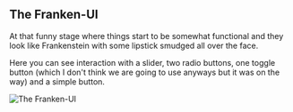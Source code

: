 The Franken-UI
-----------------------

At that funny stage where things start to be somewhat functional and they look like Frankenstein with some lipstick smudged all over the face.

Here you can see interaction with a slider, two radio buttons, one toggle button (which I don't think we are going to use anyways but it was on the way) and a simple button.

![The Franken-UI](https://raw.github.com/davidedc/devart-template/master/project_images/franken-ui.jpg)

